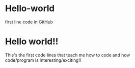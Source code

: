 # Hello-world
first line code in GitHub
# Hello world!!
 This's the first code lines that teach me how to code and how code/program is interesting/exciting!!
 
